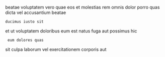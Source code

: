 <!--
title: Enterprise-wide uniform analyzer
author: Meaghan
date: 2014-09-16-0127
link: 2014-09-16-0127-enterprise-wide-uniform-analyzer
tags: [ajax,PHP,search,JVM]
-->

  beatae
 voluptatem vero quae
eos et  molestias rem omnis dolor porro quas dicta
vel  accusantium beatae
 	ducimus iusto sit
et ut   voluptatem doloribus 
eum est natus fuga aut
 possimus hic
 	 eum dolores quas
sit culpa  laborum vel exercitationem 
   corporis aut